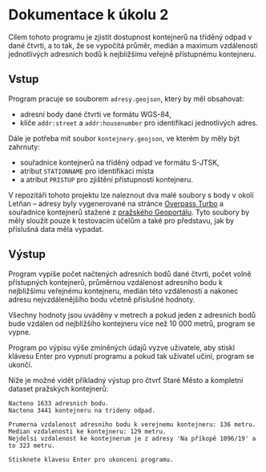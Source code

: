 # Dokumentace k úkolu 2

Cílem tohoto programu je zjistit dostupnost kontejnerů na tříděný odpad v dané čtvrti, a to tak, že se vypočítá průměr, medián a maximum vzdálenosti jednotlivých adresních bodů k nejbližšímu veřejně přístupnému kontejneru.



## Vstup

Program pracuje se souborem `adresy.geojson`, který by měl obsahovat:

- adresní body dané čtvrti ve formátu WGS-84,
- klíče `addr:street` a `addr:housenumber` pro identifikaci jednotlivých adres.

Dále je potřeba mít soubor `kontejnery.geojson`, ve kterém by měly být zahrnuty:

- souřadnice kontejnerů na tříděný odpad ve formátu S-JTSK,
- atribut `STATIONNAME` pro identifikaci místa 
- a atribut `PRISTUP` pro zjištění přístupnosti kontejneru.

V repozitáři tohoto projektu lze naleznout dva malé soubory s body v okolí Letňan – adresy byly vygenerované na stránce [Overpass Turbo](http://overpass-turbo.eu/s/119J) a souřadnice kontejnerů stažené z [pražského Geoportálu](https://www.geoportalpraha.cz/cs/data/otevrena-data/8726EF0E-0834-463B-9E5F-FE09E62D73FB). Tyto soubory by měly sloužit pouze k testovacím účelům a také pro představu, jak by příslušná data měla vypadat.



## Výstup

Program vypíše počet načtených adresních bodů dané čtvrti, počet volně přístupných kontejnerů, průměrnou vzdálenost adresního bodu k nejbližšímu veřejnému kontejneru, medián této vzdálenosti a nakonec adresu nejvzdálenějšího bodu včetně příslušné hodnoty. 

Všechny hodnoty jsou uváděny v metrech a pokud jeden z adresních bodů bude vzdálen od nejbližšího kontejneru více než 10 000 metrů, program se vypne.

Program po výpisu výše zmíněných údajů vyzve uživatele, aby stiskl klávesu Enter pro vypnutí programu a pokud tak uživatel učiní, program se ukončí.

Níže je možné vidět příkladný výstup pro čtvrť Staré Město a kompletní dataset pražských kontejnerů:

```
Nacteno 1633 adresnich bodu.
Nacteno 3441 kontejneru na trideny odpad.

Prumerna vzdalenost adresniho bodu k verejnemu kontejneru: 136 metru.
Median vzdalenosti ke kontejneru: 129 metru.
Nejdelsi vzdalenost ke kontejnerum je z adresy 'Na příkopě 1096/19' a to 323 metru.

Stisknete klavesu Enter pro ukonceni programu. 
```

